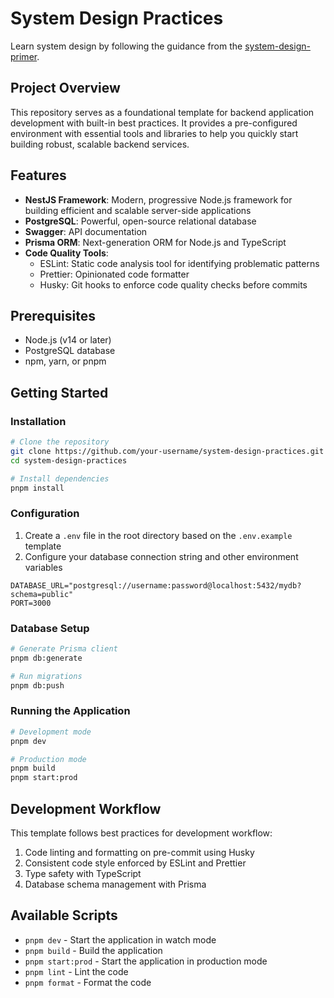 # System Design Practices

Learn system design by following the guidance from the [system-design-primer](https://github.com/donnemartin/system-design-primer).

## Project Overview

This repository serves as a foundational template for backend application development with built-in best practices. It provides a pre-configured environment with essential tools and libraries to help you quickly start building robust, scalable backend services.

## Features

- **NestJS Framework**: Modern, progressive Node.js framework for building efficient and scalable server-side applications
- **PostgreSQL**: Powerful, open-source relational database
- **Swagger**: API documentation
- **Prisma ORM**: Next-generation ORM for Node.js and TypeScript
- **Code Quality Tools**:
  - ESLint: Static code analysis tool for identifying problematic patterns
  - Prettier: Opinionated code formatter
  - Husky: Git hooks to enforce code quality checks before commits

## Prerequisites

- Node.js (v14 or later)
- PostgreSQL database
- npm, yarn, or pnpm

## Getting Started

### Installation

```bash
# Clone the repository
git clone https://github.com/your-username/system-design-practices.git
cd system-design-practices

# Install dependencies
pnpm install
```

### Configuration

1. Create a `.env` file in the root directory based on the `.env.example` template
2. Configure your database connection string and other environment variables

```
DATABASE_URL="postgresql://username:password@localhost:5432/mydb?schema=public"
PORT=3000
```

### Database Setup

```bash
# Generate Prisma client
pnpm db:generate

# Run migrations
pnpm db:push
```

### Running the Application

```bash
# Development mode
pnpm dev

# Production mode
pnpm build
pnpm start:prod
```

## Development Workflow

This template follows best practices for development workflow:

1. Code linting and formatting on pre-commit using Husky
2. Consistent code style enforced by ESLint and Prettier
3. Type safety with TypeScript
4. Database schema management with Prisma

## Available Scripts

- `pnpm dev` - Start the application in watch mode
- `pnpm build` - Build the application
- `pnpm start:prod` - Start the application in production mode
- `pnpm lint` - Lint the code
- `pnpm format` - Format the code
